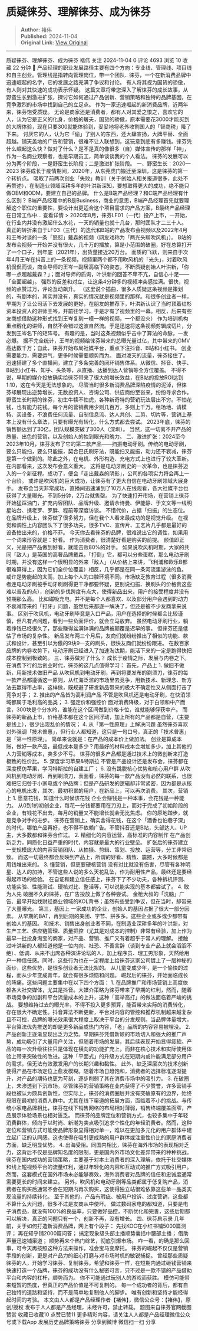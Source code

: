 # 质疑徕芬、理解徕芬、成为徕芬

> **Author:** 褚伟  
> **Published:** 2024-11-04  
> **Original Link:** [View Original](https://www.woshipm.com/marketing/6136113.html)

---

质疑徕芬、理解徕芬、成为徕芬 褚伟 关注 2024-11-04 0 评论 4693 浏览 10 收藏 22 分钟 🔗 产品经理的职业发展路径主要有四个方向：专业线、管理线、项目线和自主创业。管理线是指转向管理岗位，带一个团队.. 徕芬，一个在新消费品牌中迅速崛起的名字，它的发展之路充满了争议和讨论。 有人将其视为国货的骄傲，有人则对其快速的成功表示怀疑。 这篇文章将带您深入了解徕芬的成长故事，从野蛮生长到激进扩张，探讨它如何通过产品创新、营销策略和独特的品牌基因，在竞争激烈的市场中找到自己的立足点。 作为一家迅速崛起的新消费品牌，近两年来，徕芬饱受质疑。 无论是商家还是消费者，都有人对其爱之恨之，喜欢它的人，认为它是正义的化身，价格的屠夫，国货的骄傲，原本需要花3000才能买到的大牌体验，现在只要300就能体验到，妥妥地将老外收割国人的「智商税」降了下来。 讨厌它的人，认为它「偷」了别人的东西，还大肆宣扬，大牌平替、全面超越。铺天盖地的广告和营销，很难不让人联想到，这玩意到底有多赚钱。徕芬凭什么崛起这么快？做对了什么？是不是真的像很多（自）媒体宣传的那样「神」，作为一名商业观察者，也是早期员工，简单谈谈我的个人看法。 徕芬的发展可以分为两个阶段，一是野蛮生长阶段；二是激进扩张阶段。 一、野蛮生长：2020—2023 徕芬成长于疫情期间，2020年，从东莞虎门搬迁至深圳，这是徕芬的第一个转折点。 吸取了前两次创业「失败」教训（关于创始人相关报道很多，此处不再赘述），在制造业领域深耕多年的叶洪新深知，要想取得更大的成功，绝不能只做OEM和ODM，要建立自己的品牌。 什么是B端产品经理？和C端产品经理有什么区别？ B端产品经理中的B是Business，商业的意思，B端产品经理首先就要理解这个职位的重要性，要设计出更适合这个项目需求的产品方案，B最终产品经理在日常工作中... 查看详情 > 2020年8月，徕芬LF01（一代）投产上市，一开始，在行业内并没有激起什么水花，一天的销量也就十几台，那时团队才二三十人。 真正的转折来自于LF03（三代）的迭代和B站的产品发布会视频以及2022年4月和王岑对谈的一条「怒怼」戴森的视频（网友戏称为「两光头聊吹风机」）。 B站的发布会视频一开始并没有很火，几十万的播放，算是小范围的破圈，好在总算打开了一个口子，到年底（2021年），出货量接近20万台。 而质的飞跃，则来自于次年4月王岑在抖音上的一条视频，视频里两个都不用吹风机的「光头」，对着吹风机侃侃而谈，商业导师的王岑一副居高临下的姿态，不断质疑创始人叶洪新，「你哪一点超越戴森？」；面对导师的质询，叶洪新的回答不卑不亢，自信心十足——「全面超越」。 强烈的反差和对立，让这条4分钟多的视频冲突感拉满。很快，视频的点赞过万，评论互动飙升。 （这里说个插曲，很多人质疑这条视频是策划的，有剧本的，其实并没有，真实的情况就是视频里的那样。和很多创业者一样，早期为了让公司活下去发展的更好，在朋友的推荐下，叶洪新认识了当时顶着红杉资本投资人的讲师王岑，并前往学习，于是才有了视频里的一幕。相反，后来有些友商想借助这种形式找到王岑复刻一模一样的视频，一个都没火） 作为培训机构重点孵化的讲师，自然不会错过这波自然流。于是迅速将这条视频剪辑成切片，分发到王岑名下的矩阵号。 有趣的是，当时这条视频似乎击中了算法的命脉，一发必爆。 据不完全统计，王岑的视频给徕芬带来的总曝光量过亿，其中带来的GMV高达数千万；自此，徕芬开始布局社媒平台，重点下注抖音、B站和小红书。 创业需要能力，需要运气，更多时候需要顺势而为。 面对泼天的流量，徕芬接住了。迅速搭建了多个直播间，建立了多条完善的闭环销售体系。从微信、抖音、快手、B站到小红书、知乎、头条等，从直播、达播到达人营销等全方位覆盖。 不得不说，早期的媒介投放确实给徕芬带来了很大的增长效益，在B站的投放ROI达到1:10，这在今天是无法想象的。 尽管当时很多新消费品牌深陷疫情的泥淖，但徕芬却展现出逆势增长，无数投资人、咨询公司、供应商纷至沓来，纷纷寻求合作。 野蛮生长时期的徕芬，初生牛犊不怕虎，各种新奇特的营销玩法层出不穷。不怕花钱，也有能力花钱。每个月的营销费用少则几百万，多则上千万。租场地、请模特、买设备，不浪费任何流量、自制信息流、达人共创、二剪、切片等，营销上基本上没有什么章法，只要有曝光有转化，什么方式都去尝试。 2023年底，徕芬的销售额达到了30亿，团队规模突破了300人（深圳）。 当然，这一切离不开产品的质量、出色的营销，以及创始人的独到眼光和魄力。 二、激进扩张：2024至今 2023年10月，徕芬发布了它的第二款产品——扫振电动牙刷。传统的电动牙刷，要么只能扫，要么只能振，契合巴氏刷牙法，既能扫又能振，动力还不衰减，徕芬是第一个做到的。除此之外，在电机、外形构造、充电方式上也进行了较大革新。 在内部看来，这次发布会意义重大。 这将是电动牙刷史的一次革命，也是徕芬迈入的一个新征程。成功了，便会「走出戴森的阴影」，公司的各项实力将会再上一个台阶。 或许是吹风机的巨大成功，让徕芬有了更大自信在电动牙刷领域大展身手。 发布会当天非常成功，直播间迅速涌到了10万人在线观看，各大社媒平台也获得了大量曝光。不到5分钟，2万台就售罄。 为了快速打开市场，在营销上徕芬开始猛踩油门，扩充内容团队、品牌升级、邀请佘诗曼、伊能静、于文文等一线明星站台、携老罗、罗胖、程前等深度访谈。 不惜代价，占据「扫振」的生态位。 在品牌升级上，徕芬做了很多努力，但在我个人看来最成功的是视觉升级。 在视觉和调性上内容团队下了很多功夫，很多TVC、宣传片、工艺片几乎都是最好的设备拍出来的，价格不菲。 今天你去看徕芬的品牌，很难说出它的调性，如果用一个词来形容就是：好看。 作为消费者，很清楚好看是购买的前提。 颜值即正义，光是把产品做到好看，就能击败80%的对手。 如果说吹风机时期，大家的共同「敌人」是英国的高奢品牌戴森，「打倒」它，都可以分些蛋糕，那么电动牙刷时期，并没有这样一个很明显的外来「敌人」（从价格上来讲，飞利浦和欧乐B都很难算得上，因为它们全价位覆盖）相反，几乎都是在同一条河流里游泳的鱼。 或许是势能起的太高，加上每个人的口腔环境不同，市场缺乏教育过程（很多消费者连电动牙刷被手动牙刷刷得更干净都要怀疑，更别说扫振、换刷头的价格贵这些难以普及的点），创新的步伐跨度有点大，使得新品出来，用户的接受程度并没有预期那么高。 比如磁吸充电，并不是每个人都喜欢、以及部分用户会遇到的动力不衰减带来的「打牙」问题，虽然后来都逐一解决了，但还是被不少友商拿来说事。 区别于吹风机，电动牙刷毕竟是入口产品，用户在选择的时候都会比较谨慎，但凡有点问题，看到一些负面评价，就会立马放弃。 虽然电动牙刷行业，躺着挣钱已经很久了，那些赚得盆满钵满的品牌被颠覆是迟早的事。 但徕芬还是低估了市场的复杂性。 新品发布两三个月后，友商们就纷纷推出了相似的功能、款式和设计，甚至引以为傲的9块9一支的刷头，很快友商们就纷纷跟进。 在数百家品牌的内卷攻势下，电动牙刷已经进入了加速淘汰期，能活下来的一定是跑得快把成本控制到极致的。 三、徕芬做对了什么？ 成长于疫情之际，发展与内卷之下。 在消费下行的后创业时代，徕芬的这几点值得学习： 首先，产品上 1. 做旧不做新，用新技术做旧产品 从吹风机到电动牙刷，再到将要发布的剃须刀，徕芬的每一款产品都遵循这一原则，从红海泛滥的市场里去竞争，用新技术、新理念、新方法去赢得市占率，这样做，既规避了研发新品带来的极大不确定性又从侧面打击了竞争对手； 2. 推出的产品皆为高利润产品 不管是吹风机还是电动牙刷，在快消领域都属于毛利高的品类； 3. 强定价和强控价 面对消费降级，对于白领和中产而言，300块是个分水岭，谁能在这个区间做到价格卡位，谁就能够俘获中产。 而徕芬的新品上市，价格基本都在这个区间浮动，加上所有的产品都是自营，（主要是线上），很少出现乱价的情况； 4. 从「第一性原理」上解决问题 虽然徕芬喜欢对外强调「技术普惠」，但行业人都知道，这只是一句口号，真正的「技术普惠」是「第一性原理」。 简单来说就是：在产品的成本价上做加法。 创业是算成本账，做好一款产品，最低成本是多少？用最好的材料成本会增加多少，加上其他的人力营销等成本，卖多少不亏。 徕芬的很多产品都是通过技术上的微创新来打造极致的性价比。 5. 深度学习苹果&特斯拉 不管是产品设计还是发布会，徕芬都在深度模仿苹果，学习特斯拉的自建工厂； 6. 没有跳脱核心优势和核心用户群 从吹风机到电动牙刷、再到剃须刀，表面看，徕芬的每一款产品没有必然的联系，也很难把它归咎于小家电或个护品牌；但是产品研发的逻辑却非常紧密，因为都是从核心的电机出发，其次，最初积累的用户，在新品上，可以再次消费。 其次，营销上 1. 愿意花钱，知道什么时候该花钱 企业会赚钱是一种本事，会花钱是一种能力。 从0到1的初创企业，每花一分钱都要用在刀刃上，而对于完成了初始阶段的企业，有钱花不出去，每月的销量又不能增长就会无比焦虑。 你的原地踏步，就是竞争对手的进步。 徕芬在营销上，确实舍得花钱，在这个「酒香也怕巷子深」的时代，哪怕产品再好，也不得不依赖广告。不管抖音还是B站，头部达人、UP主，大多数都和徕芬合作过。 2. 精细化的内容运营，高标准的内容制作 在产品创新乏力，同质化日益严重的时代，内容就是最大的行业壁垒。 扩张后的徕芬建立一支规模庞大的内容营销团队、从拍摄、剪辑、策划、投放、运营等，分工非常细致。 而这一切最终都会反映到产品上，所谓的好看、精致、震撼，大多时候都是用钱堆出来的。 3. 懂营销，但更要硬核营销 没有对比就没有伤害，尽管有各种明星、达人的加持，不管这些人说的多么天花乱坠，作为耐用性产品，最终还是要经得起市场的检验。 在自证和建立信任感上，徕芬下了不少功夫，各种拆机评测、功能实验、性能测试、硬核对比、整活等，可以说能实现的基本都尝试了。 4. 敢为人先 破圈不久的徕芬，在广告投放上做了各种尝试。 金枪大叔的「洗脑」广告、最早开始找财经商业领域的KOL背书；虽然有些受到争议，但在当时，却带来了大量曝光。 第三，基因上 一家成功的企业，创始人的基因占据了很大一部分因素。 从早期的BAT，再到后期的美团、字节、拼多多。这些企业或多或少都带有创始人的基因。 和技术、销售出身创业者不同，在制造业深耕多年的叶洪新，对生产工艺、供应链管理、质量把控（尤其是对成本的控制）非常有经验，加上作为最早一批投身淘宝的商家，对产品、营销、推广又有着超乎于常人的理解。 接触过叶洪新的人都知道他是一位内向、社恐、不善言辞（谈到专业产品上就会滔滔不绝）、低调、从来不出席各种演讲论坛的人，加上程序员、理工男形象，天然给用户一种信任感。同时，这些行为也在一定程度上给徕芬这家公司镀上了一层神秘的面纱，这些优势，是很多创业者无法比拟的。 从儿童变成少年，是一个愉快的过程，而从少年变成青年，就会有很多烦恼和问题。 崛起后的徕芬，开始面临成长的阵痛，这些问题主要集中在以下四个方面： 1. 在品牌推广和市场营销上高度依赖各大社交媒体，尤其是抖音。大媒介策略为徕芬带来了早期的红利，然而，随着市场竞争的加剧和平台流量成本的上升，这种「高举高打」的做法面临着严峻的挑战。 要想维持过去的曝光率，不得不投入更多预算，能否带来实际的消费转化，存在很大不确定性。抖音算法不断更新，平台对内容的管控和推荐机制越来越复杂且不可控，品牌的曝光效果很大程度上取决于平台的分发规则。当品牌体量增大，平台算法优先推送的却是更多新品或热门内容，「老」品牌的内容容易被埋没。 2. 产品创新正逐渐显现出乏力之势。早期徕芬凭借新颖的市场切入和强大的推广声势，成功吸引了大量用户关注，但随着市场的发展，其后续表现开始显得疲软。产品的每一次升级往往只是体现在横向的功能扩充上，而非在核心技术和实际使用体验上带来突破性的改进。这种「平面式」的升级方式在短期内或许能满足部分用户的需求，但无法有效激发用户的长期兴趣和黏性。 此外，缺乏深层次的技术创新使得产品在市场定位上愈发模糊。随着市场日趋饱和，消费者的选择标准逐渐提升，对产品的期待也更为苛刻，逐步削弱了其在消费市场中的吸引力。 3. 在破圈上，未渗透到下沉市场。尽管徕芬的营销策略在业内获得了不少赞誉，许多营销手段也被认为颇具创新性，但实际上，徕芬的消费圈层并没有突破原有的边界，始终局限在最初的消费人群中。尤其在线下渠道的拓展方面，面临着不小的挑战。与传统小家电品牌相比，徕芬在线下销售网络的布局相对薄弱，销售终端覆盖面窄，产品展示体验场景也相对匮乏。 而徕芬的品牌定位和营销方式，也较多集中于年轻消费群体，倾向于以时尚、新潮为卖点吸引追求个性化的年轻消费者。然而，这种定位和营销方式可能使品牌形象显得相对单一，难以在更加多元化的用户群体中建立起广泛的认同感。这也使得在吸引更成熟的用户群体或注重性价比的家庭消费者方面，缺乏明显优势。 4. 出海受阻。同国内相比，徕芬在海外市场的表现相对乏力，这背后不仅是品牌知名度的限制，更是国内外市场文化差异带来的种种挑战。 徕芬在国内成功的营销策略，主要基于对本土消费者的深入理解，依托于社交媒体和线上短视频平台的流量红利，通过年轻化的内容和互动式的推广方式吸引用户。然而，这套模式在国外市场未必能够奏效，海外消费者对品牌的信任和忠诚度通常需要更长的时间来建立。 另外，吹风机和电动牙刷等品类都属于低复购产品，消费者在购买后通常不会在短期内再次购买，这使得独立站很难依靠这些单一品类实现流量的持续转化。 至于其他的，产品有瑕疵、被用户投诉、过度营销，这些都不算什么大问题，很多不过是友商从中使坏。 做过数码家电的都知道，只要是电子消费品，就没有100%的良品率，只要做好品控，不断优化和完善，这些后期都可以解决，真正的问题只有一个，创新不再，没有增长。 四、徕芬启示录 几年前，关于如何打造新消费品牌，网上有个段子： 先找KOC在小红书铺5000篇测评； 再在知乎铺2000篇问答； 搞定现象级头部主播顺势囊括中腰部主播； 借助声量迅速铺渠道； 顺势再来个热门综艺，彻底引爆市场。 咋一看，的确是那么回事，可今天再按照这种方法来操作，准会宝马变摩托。 徕芬的崛起不仅仅是营销手段的创新，更是对产品力的细心打磨与对市场时机的敏锐捕捉。 曾经那些质疑徕芬的人，开始学习徕芬、复制徕芬。希望和徕芬一样，在短期内通过砸钱营销来快速打造一个品牌，徕芬的成功没有什么秘密可言，只不过是一款不错的产品借助平台和内容的杠杆，顺势而为。 你不可能通过玩别人的游戏而获胜。 模仿可能带来短暂的热度，但真正的产品价值是不可复制的。 每一个成功者的背后，都有自己独特的道路和坚持，而不是简单地复制他人的脚步。 唯有创新和坚持才能经得起时间的考验。 本文由人人都是产品经理作者【褚伟】，微信公众号：【褚伟】，原创/授权 发布于人人都是产品经理，未经许可，禁止转载。 题图来自徕芬官网截图 赞赏 收藏已收藏10 点赞已赞11 更多精彩内容，请关注人人都是产品经理微信公众号或下载App 发展历史品牌策略徕芬 分享到微博 微信扫一扫 分享